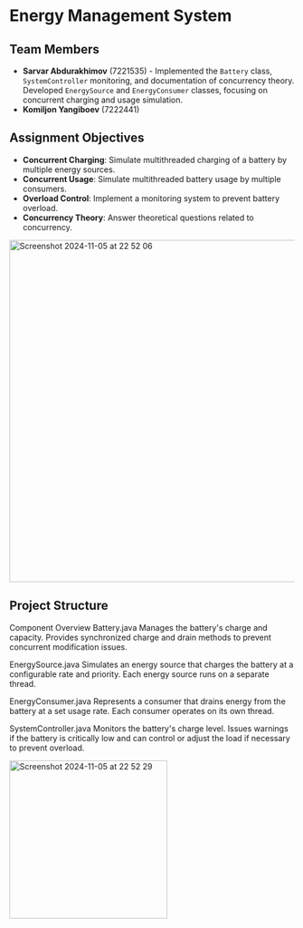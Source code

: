 # Energy Management System

## Team Members
- **Sarvar Abdurakhimov** (7221535) - Implemented the `Battery` class, `SystemController` monitoring, and documentation of concurrency theory. Developed `EnergySource` and `EnergyConsumer` classes, focusing on concurrent charging and usage simulation.
- **Komiljon Yangiboev** (7222441)

## Assignment Objectives
- **Concurrent Charging**: Simulate multithreaded charging of a battery by multiple energy sources.
- **Concurrent Usage**: Simulate multithreaded battery usage by multiple consumers.
- **Overload Control**: Implement a monitoring system to prevent battery overload.
- **Concurrency Theory**: Answer theoretical questions related to concurrency.


<img width="604" alt="Screenshot 2024-11-05 at 22 52 06" src="https://github.com/user-attachments/assets/2c581f3f-88fd-4ce7-bf65-5524205fb9e2">



## Project Structure
Component Overview Battery.java Manages the battery's charge and capacity. Provides synchronized charge and drain methods to prevent concurrent modification issues.

EnergySource.java Simulates an energy source that charges the battery at a configurable rate and priority. Each energy source runs on a separate thread.

EnergyConsumer.java Represents a consumer that drains energy from the battery at a set usage rate. Each consumer operates on its own thread.

SystemController.java Monitors the battery's charge level. Issues warnings if the battery is critically low and can control or adjust the load if necessary to prevent overload.

<img width="279" alt="Screenshot 2024-11-05 at 22 52 29" src="https://github.com/user-attachments/assets/b883a199-40ae-40f2-b508-b27126d3442c">
